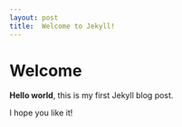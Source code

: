 ```yaml
---
layout: post
title:  Welcome to Jekyll!
---
```


# Welcome

**Hello world**, this is my first Jekyll blog post.

I hope you like it!

<link rel="stylesheet" href="https://cdn.jsdelivr.net/npm/gitalk@1/dist/gitalk.css">
<script src="https://cdn.jsdelivr.net/npm/gitalk@1/dist/gitalk.min.js"></script>

<div id="gitalk-container"></div>

<script type="text/javascript">
var gitalk = new Gitalk({
  clientID: 'c305c9be47bb4eacc711',
  clientSecret: '42c6ae49b86b3530db784b573e134d596a97609d',
  repo: 'hello-world',
  owner: 'muziapple',
  admin: ['muziapple'],
  id: hello-comment,      // Ensure uniqueness and length less than 50
  distractionFreeMode: true  // Facebook-like distraction free mode
})

gitalk.render('gitalk-container');
</script>
